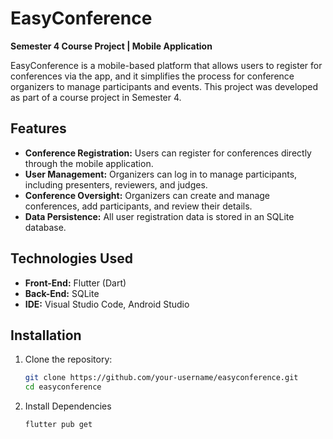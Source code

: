 # EasyConference

**Semester 4 Course Project | Mobile Application**

EasyConference is a mobile-based platform that allows users to register for conferences via the app, and it simplifies the process for conference organizers to manage participants and events. This project was developed as part of a course project in Semester 4.

## Features

- **Conference Registration:** Users can register for conferences directly through the mobile application.
- **User Management:** Organizers can log in to manage participants, including presenters, reviewers, and judges.
- **Conference Oversight:** Organizers can create and manage conferences, add participants, and review their details.
- **Data Persistence:** All user registration data is stored in an SQLite database.

## Technologies Used

- **Front-End:** Flutter (Dart)
- **Back-End:** SQLite
- **IDE:** Visual Studio Code, Android Studio

## Installation

1. Clone the repository:

   ```bash
   git clone https://github.com/your-username/easyconference.git
   cd easyconference

2. Install Dependencies

    ```bash
    flutter pub get
